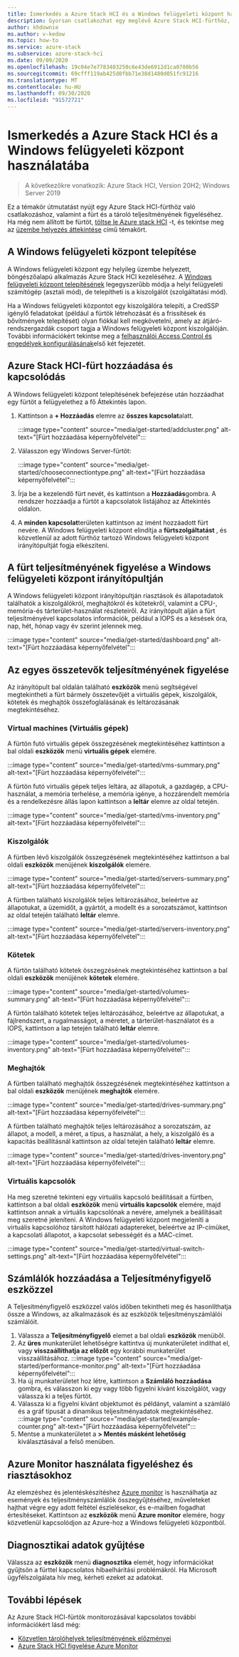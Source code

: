 ```yaml
---
title: Ismerkedés a Azure Stack HCI és a Windows felügyeleti központ használatába
description: Gyorsan csatlakozhat egy meglévő Azure Stack HCI-fürthöz, és a Windows felügyeleti központ segítségével figyelheti a fürt és a tároló teljesítményét.
author: khdownie
ms.author: v-kedow
ms.topic: how-to
ms.service: azure-stack
ms.subservice: azure-stack-hci
ms.date: 09/09/2020
ms.openlocfilehash: 19c04e7e7783403250c6e43de6912d1ca0780b56
ms.sourcegitcommit: 69cfff119ab425d0fbb71e38d1480d051fc91216
ms.translationtype: MT
ms.contentlocale: hu-HU
ms.lasthandoff: 09/30/2020
ms.locfileid: "91572721"
---
```

# <a name="get-started-with-azure-stack-hci-and-windows-admin-center"></a>Ismerkedés a Azure Stack HCI és a Windows felügyeleti központ használatába

> A következőkre vonatkozik: Azure Stack HCI, Version 20H2; Windows Server 2019

Ez a témakör útmutatást nyújt egy Azure Stack HCI-fürthöz való csatlakozáshoz, valamint a fürt és a tároló teljesítményének figyeléséhez. Ha még nem állított be fürtöt, [töltse le Azure stack HCI](https://azure.microsoft.com/products/azure-stack/hci/hci-download/) -t, és tekintse meg az [üzembe helyezés áttekintése](deploy/deployment-overview.md) című témakört.

## <a name="install-windows-admin-center"></a>A Windows felügyeleti központ telepítése

A Windows felügyeleti központ egy helyileg üzembe helyezett, böngészőalapú alkalmazás Azure Stack HCI kezeléséhez. A [Windows felügyeleti központ telepítésének](/windows-server/manage/windows-admin-center/deploy/install) legegyszerűbb módja a helyi felügyeleti számítógép (asztali mód), de telepítheti is a kiszolgálót (szolgáltatási mód).

Ha a Windows felügyeleti központot egy kiszolgálóra telepíti, a CredSSP igénylő feladatokat (például a fürtök létrehozását és a frissítések és bővítmények telepítését) olyan fiókkal kell megkövetelni, amely az átjáró-rendszergazdák csoport tagja a Windows felügyeleti központ kiszolgálóján. További információkért tekintse meg a [felhasználói Access Control és engedélyek konfigurálásának](/windows-server/manage/windows-admin-center/configure/user-access-control#gateway-access-role-definitions)első két fejezetét.

## <a name="add-and-connect-to-an-azure-stack-hci-cluster"></a>Azure Stack HCI-fürt hozzáadása és kapcsolódás

A Windows felügyeleti központ telepítésének befejezése után hozzáadhat egy fürtöt a felügyelethez a fő Áttekintés lapon.

1. Kattintson a **+ Hozzáadás** elemre az **összes kapcsolat**alatt.

    :::image type="content" source="media/get-started/addcluster.png" alt-text="[Fürt hozzáadása képernyőfelvétel":::

2. Válasszon egy Windows Server-fürtöt:

    :::image type="content" source="media/get-started/chooseconnectiontype.png" alt-text="[Fürt hozzáadása képernyőfelvétel":::

3. Írja be a kezelendő fürt nevét, és kattintson a **Hozzáadás**gombra. A rendszer hozzáadja a fürtöt a kapcsolatok listájához az Áttekintés oldalon.

4. A **minden kapcsolat**területen kattintson az imént hozzáadott fürt nevére. A Windows felügyeleti központ elindítja a **fürtszolgáltatást** , és közvetlenül az adott fürthöz tartozó Windows felügyeleti központ irányítópultját fogja elkészíteni.

## <a name="monitor-cluster-performance-with-the-windows-admin-center-dashboard"></a>A fürt teljesítményének figyelése a Windows felügyeleti központ irányítópultján

A Windows felügyeleti központ irányítópultján riasztások és állapotadatok találhatók a kiszolgálókról, meghajtókról és kötetekről, valamint a CPU-, memória-és tárterület-használat részleteiről. Az irányítópult alján a fürt teljesítményével kapcsolatos információk, például a IOPS és a késések óra, nap, hét, hónap vagy év szerint jelennek meg.

:::image type="content" source="media/get-started/dashboard.png" alt-text="[Fürt hozzáadása képernyőfelvétel":::

## <a name="monitor-performance-of-individual-components"></a>Az egyes összetevők teljesítményének figyelése

Az irányítópult bal oldalán található **eszközök** menü segítségével megtekintheti a fürt bármely összetevőjét a virtuális gépek, kiszolgálók, kötetek és meghajtók összefoglalásának és leltározásának megtekintéséhez.

### <a name="virtual-machines"></a>Virtual machines (Virtuális gépek)

A fürtön futó virtuális gépek összegzésének megtekintéséhez kattintson a bal oldali **eszközök** menü **virtuális gépek** elemére.

:::image type="content" source="media/get-started/vms-summary.png" alt-text="[Fürt hozzáadása képernyőfelvétel":::

A fürtön futó virtuális gépek teljes leltára, az állapotuk, a gazdagép, a CPU-használat, a memória terhelése, a memória igénye, a hozzárendelt memória és a rendelkezésre állás lapon kattintson a **leltár** elemre az oldal tetején.

:::image type="content" source="media/get-started/vms-inventory.png" alt-text="[Fürt hozzáadása képernyőfelvétel":::

### <a name="servers"></a>Kiszolgálók

A fürtben lévő kiszolgálók összegzésének megtekintéséhez kattintson a bal oldali **eszközök** menüjének **kiszolgálók** elemére.

:::image type="content" source="media/get-started/servers-summary.png" alt-text="[Fürt hozzáadása képernyőfelvétel":::

A fürtben található kiszolgálók teljes leltározásához, beleértve az állapotukat, a üzemidőt, a gyártót, a modellt és a sorozatszámot, kattintson az oldal tetején található **leltár** elemre.

:::image type="content" source="media/get-started/servers-inventory.png" alt-text="[Fürt hozzáadása képernyőfelvétel":::

### <a name="volumes"></a>Kötetek

A fürtön található kötetek összegzésének megtekintéséhez kattintson a bal oldali **eszközök** menüjének **kötetek** elemére.

:::image type="content" source="media/get-started/volumes-summary.png" alt-text="[Fürt hozzáadása képernyőfelvétel":::

A fürtön található kötetek teljes leltározásához, beleértve az állapotukat, a fájlrendszert, a rugalmasságot, a méretet, a tárterület-használatot és a IOPS, kattintson a lap tetején található **leltár** elemre.

:::image type="content" source="media/get-started/volumes-inventory.png" alt-text="[Fürt hozzáadása képernyőfelvétel":::

### <a name="drives"></a>Meghajtók

A fürtben található meghajtók összegzésének megtekintéséhez kattintson a bal oldali **eszközök** menüjének **meghajtók** elemére.

:::image type="content" source="media/get-started/drives-summary.png" alt-text="[Fürt hozzáadása képernyőfelvétel":::

A fürtben található meghajtók teljes leltározásához a sorozatszám, az állapot, a modell, a méret, a típus, a használat, a hely, a kiszolgáló és a kapacitás beállításnál kattintson az oldal tetején található **leltár** elemre.

:::image type="content" source="media/get-started/drives-inventory.png" alt-text="[Fürt hozzáadása képernyőfelvétel":::

### <a name="virtual-switches"></a>Virtuális kapcsolók

Ha meg szeretné tekinteni egy virtuális kapcsoló beállításait a fürtben, kattintson a bal oldali **eszközök** menü **virtuális kapcsolók** elemére, majd kattintson annak a virtuális kapcsolónak a nevére, amelynek a beállításait meg szeretné jeleníteni. A Windows felügyeleti központ megjeleníti a virtuális kapcsolóhoz társított hálózati adaptereket, beleértve az IP-címüket, a kapcsolati állapotot, a kapcsolat sebességét és a MAC-címet.

:::image type="content" source="media/get-started/virtual-switch-settings.png" alt-text="[Fürt hozzáadása képernyőfelvétel":::

## <a name="add-counters-with-the-performance-monitor-tool"></a>Számlálók hozzáadása a Teljesítményfigyelő eszközzel

A Teljesítményfigyelő eszközzel valós időben tekintheti meg és hasonlíthatja össze a Windows, az alkalmazások és az eszközök teljesítményszámlálói számlálóit.

1. Válassza a **Teljesítményfigyelő** elemet a bal oldali **eszközök** menüből.
2. Az **üres** munkaterület lehetőségre kattintva új munkaterületet indíthat el, vagy **visszaállíthatja az előzőt** egy korábbi munkaterület visszaállításához.
    :::image type="content" source="media/get-started/performance-monitor.png" alt-text="[Fürt hozzáadása képernyőfelvétel":::
3. Ha új munkaterületet hoz létre, kattintson a **Számláló hozzáadása** gombra, és válasszon ki egy vagy több figyelni kívánt kiszolgálót, vagy válassza ki a teljes fürtöt.
4. Válassza ki a figyelni kívánt objektumot és példányt, valamint a számláló és a gráf típusát a dinamikus teljesítményadatok megtekintéséhez.
    :::image type="content" source="media/get-started/example-counter.png" alt-text="[Fürt hozzáadása képernyőfelvétel":::
5. Mentse a munkaterületet a **> Mentés másként lehetőség** kiválasztásával a felső menüben.

## <a name="use-azure-monitor-for-monitoring-and-alerts"></a>Azure Monitor használata figyeléshez és riasztásokhoz

Az elemzéshez és jelentéskészítéshez [Azure monitor](manage/azure-monitor.md) is használhatja az események és teljesítményszámlálók összegyűjtéséhez, műveleteket hajthat végre egy adott feltétel észlelésekor, és e-mailben fogadhat értesítéseket. Kattintson az **eszközök** menü **Azure monitor** elemére, hogy közvetlenül kapcsolódjon az Azure-hoz a Windows felügyeleti központból.

## <a name="collect-diagnostics-information"></a>Diagnosztikai adatok gyűjtése

Válassza az **eszközök** menü **diagnosztika** elemét, hogy információkat gyűjtsön a fürttel kapcsolatos hibaelhárítási problémákról. Ha Microsoft ügyfélszolgálata hív meg, kérheti ezeket az adatokat.

## <a name="next-steps"></a>További lépések

Az Azure Stack HCI-fürtök monitorozásával kapcsolatos további információkért lásd még:

- [Közvetlen tárolóhelyek teljesítményének előzményei](/windows-server/storage/storage-spaces/performance-history)
- [Azure Stack HCI figyelése Azure Monitor](manage/azure-monitor.md)
